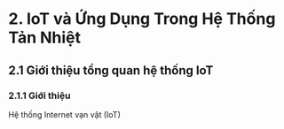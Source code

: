 # 2. IoT và Ứng Dụng Trong Hệ Thống Tản Nhiệt

## 2.1 Giới thiệu tổng quan hệ thống IoT
### 2.1.1 Giới thiệu

Hệ thống Internet vạn vật (IoT)
